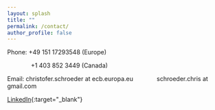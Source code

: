 ```yaml
---
layout: splash
title: ""
permalink: /contact/
author_profile: false
---
```


<!-- Christofer Schroeder --> 
<!-- Department of Economics --> 
<!-- Stockholm School of Economics --> 
<!-- Box 6501 -->
<!-- 113 83 Stockholm --> 
<!-- Sweden -->

Phone: +49 151 17293548 (Europe)

&nbsp;&nbsp;&nbsp;&nbsp;&nbsp;&nbsp;&nbsp;&nbsp;&nbsp;&nbsp;&nbsp;&nbsp;&nbsp; +1 403 852 3449 (Canada)

Email: christofer.schroeder at ecb.europa.eu
&nbsp;&nbsp;&nbsp;&nbsp;&nbsp;&nbsp;&nbsp;&nbsp;&nbsp;&nbsp;&nbsp;&nbsp; schroeder.chris at gmail.com

[LinkedIn](https://www.linkedin.com/in/christofer-schroeder-4439b91b4){:target="_blank"}
